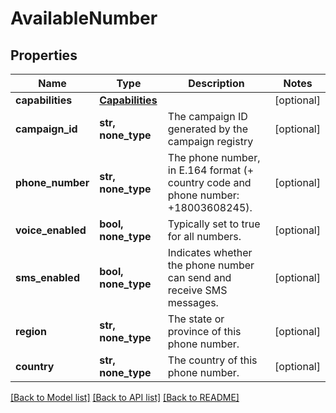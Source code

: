 # AvailableNumber

## Properties
Name | Type | Description | Notes
------------ | ------------- | ------------- | -------------
**capabilities** | [**Capabilities**](Capabilities.md) |  | [optional] 
**campaign_id** | **str, none_type** | The campaign ID generated by the campaign registry | [optional] 
**phone_number** | **str, none_type** | The phone number, in E.164 format (+ country code and phone number: +18003608245). | [optional] 
**voice_enabled** | **bool, none_type** | Typically set to true for all numbers. | [optional] 
**sms_enabled** | **bool, none_type** | Indicates whether the phone number can send and receive SMS messages. | [optional] 
**region** | **str, none_type** | The state or province of this phone number. | [optional] 
**country** | **str, none_type** | The country of this phone number. | [optional] 

[[Back to Model list]](../README.md#documentation-for-models) [[Back to API list]](../README.md#documentation-for-api-endpoints) [[Back to README]](../README.md)


